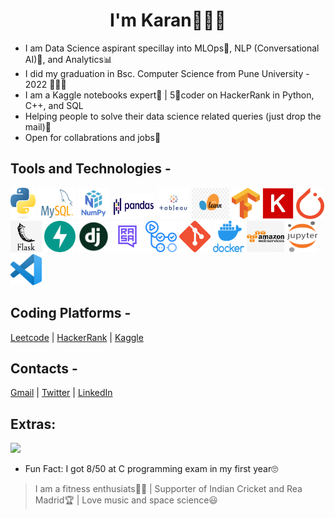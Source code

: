 <h1 align="center">I'm Karan🧑🏽‍🚀</h1>

- I am Data Science aspirant specillay into MLOps🔨, NLP (Conversational AI)💭, and Analytics📊
- I did my graduation in Bsc. Computer Science from Pune University - 2022 🧑🏽‍🎓
- I am a Kaggle notebooks expert🥼 | 5🌟coder on HackerRank in Python, C++, and SQL
- Helping people to solve their data science related queries (just drop the mail)📩
- Open for collabrations and jobs💼

## Tools and Technologies -
<img src='https://github.com/karan842/karan842/blob/master/icons/python-logo-only.png' height=50px width=40px></img>  <img src='https://github.com/karan842/karan842/blob/master/icons/MySQL-Logo.png' height=50px width=60px></img>  <img src='https://github.com/karan842/karan842/blob/master/icons/105040771-43887300-5a88-11eb-9f01-bee100b9ef22.png' height=50px width=50px></img>  <img src='https://github.com/karan842/karan842/blob/master/icons/Pandas_logo.png' height=40px width=70px></img>  <img src='https://github.com/karan842/karan842/blob/master/icons/icon-tableau.png' height=50px width=50px></img>  <img src='https://github.com/karan842/karan842/blob/master/icons/sklearn.png' height=50px width=60px></img>  <img src='https://github.com/karan842/karan842/blob/master/icons/Tensorflow_logo.png' height=50px width=45px></img>  <img src='https://github.com/karan842/karan842/blob/master/icons/Keras_logo.png' height=50px width=50px></img>  <img src='https://github.com/karan842/karan842/blob/master/icons/PyTorch_logo.png' height=50px width=45px></img>  <img src='https://github.com/karan842/karan842/blob/master/icons/flask.png' height=50px width=50px></img>  <img src='https://github.com/karan842/karan842/blob/master/icons/fastapi.png' height=50px width=50px></img>  <img src='https://github.com/karan842/karan842/blob/master/icons/django.png' height=50px width=50px></img>  <img src='https://github.com/karan842/karan842/blob/master/icons/rasa.png' height=50px width=50px></img>  <img src='https://github.com/karan842/karan842/blob/master/icons/actions.png' height=50px width=50px></img> <img src='https://github.com/karan842/karan842/blob/master/icons/Git-Icon-1788C.png' height=50px width=50px></img> <img src='https://github.com/karan842/karan842/blob/master/icons/docker.png' height=50px width=50px></img>  <img src='https://github.com/karan842/karan842/blob/master/icons/aws-logo.png' height=50px width=60px></img>  <img src='https://github.com/karan842/karan842/blob/master/icons/Jupyter_logo.png' height=50px width=50px></img>  <img src='https://github.com/karan842/karan842/blob/master/icons/Visual_Studio_Code.png' height=50px width=50px></img>

## Coding Platforms -

[Leetcode](https://leetcode.com/karanshingde/) | [HackerRank](https://www.hackerrank.com/karanshingde) | [Kaggle](https://www.kaggle.com/karan842)

## Contacts -

[Gmail](karanshingde@gmail.com) | [Twitter](https://twitter.com/KuchBhiKaran) | [LinkedIn](https://linkedin.com/in/karanshingde)

## Extras: 

![](https://komarev.com/ghpvc/?username=karan842&label=PROFILE+VIEWS)


- Fun Fact: I got 8/50 at C programming exam in my first year🙄

> I am a fitness enthusiats🏋🏽 | Supporter of Indian Cricket and Rea Madrid🏆 | Love music and space science😃
